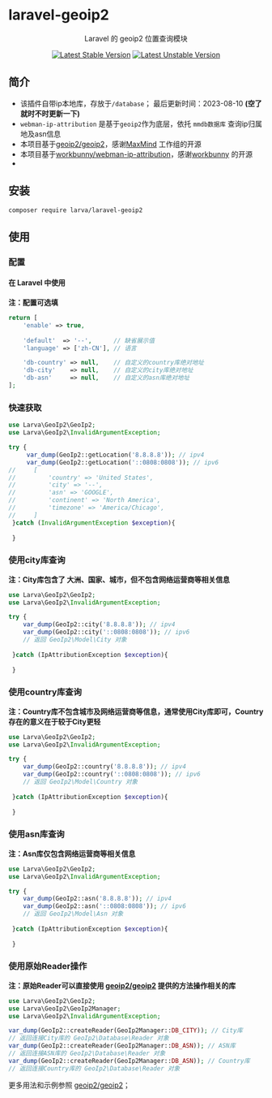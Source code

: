 # laravel-geoip2

<p align="center">Laravel 的 geoip2 位置查询模块</p>

<p align="center">
<a href="https://packagist.org/packages/larva/laravel-geoip2"><img src="https://poser.pugx.org/larva/laravel-geoip2/v/stable.svg" alt="Latest Stable Version"></a>
<a href="https://packagist.org/packages/larva/laravel-geoip2"><img src="https://poser.pugx.org/larva/laravel-geoip2/v/unstable.svg" alt="Latest Unstable Version"></a>
</p>

## 简介

- 该插件自带ip本地库，存放于`/database`； 最后更新时间：2023-08-10 **(空了就时不时更新一下)**
- `webman-ip-attribution` 是基于`geoip2`作为底层，依托 `mmdb数据库` 查询ip归属地及asn信息
- 本项目基于[geoip2/geoip2](https://github.com/maxmind/GeoIP2-php)，感谢[MaxMind](https://github.com/maxmind) 工作组的开源
- 本项目基于[workbunny/webman-ip-attribution](https://github.com/workbunny/webman-ip-attribution)，感谢[workbunny](https://github.com/workbunny) 的开源
- 
## 安装
```shell
composer require larva/laravel-geoip2
```
## 使用

### 配置

#### 在 Laravel 中使用

**注：配置可选填**

```php
return [
    'enable' => true,
    
    'default'  => '--',      // 缺省展示值
    'language' => ['zh-CN'], // 语言

    'db-country' => null,    // 自定义的country库绝对地址
    'db-city'    => null,    // 自定义的city库绝对地址
    'db-asn'     => null,    // 自定义的asn库绝对地址
];
```

### 快速获取
```php
use Larva\GeoIp2\GeoIp2;
use Larva\GeoIp2\InvalidArgumentException;

try {
     var_dump(GeoIp2::getLocation('8.8.8.8')); // ipv4
     var_dump(GeoIp2::getLocation('::0808:0808')); // ipv6
//     [
//         'country' => 'United States',
//         'city' => '--',
//         'asn' => 'GOOGLE',
//         'continent' => 'North America',
//         'timezone' => 'America/Chicago',
//     ]
 }catch (InvalidArgumentException $exception){
 
 }
```

### 使用city库查询

**注：City库包含了 大洲、国家、城市，但不包含网络运营商等相关信息**

```php
use Larva\GeoIp2\GeoIp2;
use Larva\GeoIp2\InvalidArgumentException;

try {
    var_dump(GeoIp2::city('8.8.8.8')); // ipv4
    var_dump(GeoIp2::city('::0808:0808')); // ipv6
    // 返回 GeoIp2\Model\City 对象
    
 }catch (IpAttributionException $exception){
 
 }
```

### 使用country库查询

**注：Country库不包含城市及网络运营商等信息，通常使用City库即可，Country存在的意义在于较于City更轻**

```php
use Larva\GeoIp2\GeoIp2;
use Larva\GeoIp2\InvalidArgumentException;

try {
    var_dump(GeoIp2::country('8.8.8.8')); // ipv4
    var_dump(GeoIp2::country('::0808:0808')); // ipv6
    // 返回 GeoIp2\Model\Country 对象
    
 }catch (IpAttributionException $exception){
 
 }
```

### 使用asn库查询

**注：Asn库仅包含网络运营商等相关信息**

```php
use Larva\GeoIp2\GeoIp2;
use Larva\GeoIp2\InvalidArgumentException;

try {
    var_dump(GeoIp2::asn('8.8.8.8')); // ipv4
    var_dump(GeoIp2::asn('::0808:0808')); // ipv6
    // 返回 GeoIp2\Model\Asn 对象
    
 }catch (IpAttributionException $exception){
 
 }
```

### 使用原始Reader操作

**注：原始Reader可以直接使用 [geoip2/geoip2](https://github.com/maxmind/GeoIP2-php) 提供的方法操作相关的库**

```php
use Larva\GeoIp2\GeoIp2;
use Larva\GeoIp2\GeoIp2Manager;
use Larva\GeoIp2\InvalidArgumentException;

var_dump(GeoIp2::createReader(GeoIp2Manager::DB_CITY)); // City库
// 返回连接City库的 GeoIp2\Database\Reader 对象
var_dump(GeoIp2::createReader(GeoIp2Manager::DB_ASN)); // ASN库
// 返回连接ASN库的 GeoIp2\Database\Reader 对象   
var_dump(GeoIp2::createReader(GeoIp2Manager::DB_ASN)); // Country库
// 返回连接Country库的 GeoIp2\Database\Reader 对象
```

更多用法和示例参照 [geoip2/geoip2](https://github.com/maxmind/GeoIP2-php)；
